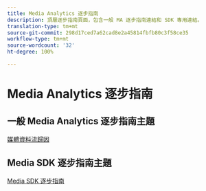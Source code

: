 ```yaml
---
title: Media Analytics 逐步指南
description: 頂層逐步指南頁面，包含一般 MA 逐步指南連結和 SDK 專用連結。
translation-type: tm+mt
source-git-commit: 298d17ced7a62cad8e2a45814fbfb80c3f58ce35
workflow-type: tm+mt
source-wordcount: '32'
ht-degree: 100%

---
```



# Media Analytics 逐步指南

## 一般 Media Analytics 逐步指南主題

[媒體資料流歸因](/help/media-analytics-cookbook/media-dimensions.md)

## Media SDK 逐步指南主題

[Media SDK 逐步指南](/help/sdk-implement/cookbook/sdk-cookbook-overview.md)
